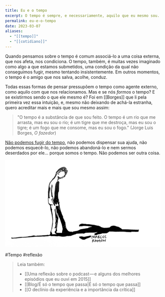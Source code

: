 ```yaml
---
title: Eu e o tempo
excerpt: O tempo é sempre, e necessariamente, aquilo que eu mesmo sou.
permalink: eu-e-o-tempo
date: 2023-03-07
aliases:
  - "[[tempo]]"
  - "[[cotidiano]]"
---
```

Quando pensamos sobre o tempo é comum associá-lo a uma coisa externa, que nos afeta, nos condiciona. O tempo, também, é muitas vezes imaginado como algo a que estamos submetidos, uma condição da qual não conseguimos fugir, mesmo tentando insistentemente. Em outros momentos, o tempo é o amigo que nos salva, acolhe, conduz.

Todas essas formas de pensar pressupõem o tempo como agente externo, como aquilo com que nos relacionamos. Mas e se nós *formos* o tempo? E se existirmos sendo o que ele mesmo é? Foi em [[Borges]] que li pela primeira vez essa intuição, e, mesmo não deixando de achá-la estranha, quero acreditar mais e mais que sou mesmo assim:

> "O tempo é a substância de que sou feito. O tempo é um rio que me arrasta, mas eu sou o rio; é um tigre que me destroça, mas eu sou o tigre; é um fogo que me consome, mas eu sou o fogo." (Jorge Luis Borges, *O fazedor*)

[Não podemos fugir do tempo](https://marcosramon.net/e-so-o-tempo-que-passa), não podemos dispensar sua ajuda, não podemos esquecê-lo, não podemos abandoná-lo e nem sermos deserdados por ele... porque somos o tempo. Não podemos ser outra coisa.

<img src="/assets/img/arquivos/Pasted image 20250224215318.png">

#Tempo #reflexão 

> Leia também:
> - [[Uma reflexão sobre o podcast — e alguns dos melhores episódios que eu ouvi em 2015]]
> - [[Blog/É só o tempo que passa|É só o tempo que passa]]
> - [[O declínio da experiência e a importância da crítica]]
